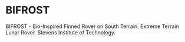 # BIFROST
BIFROST - Bio-Inspired Finned Rover on South Terrain. Extreme Terrain Lunar Rover. Stevens Institute of Technology.
